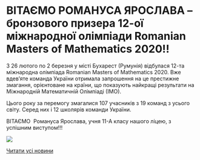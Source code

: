 # ВІТАЄМО РОМАНУСА ЯРОСЛАВА – бронзового призера 12-ої міжнародної олімпіади Romanian Masters of Mathematics 2020!!

З 26 лютого по 2 березня у місті Бухарест (Румунія) відбулася 12-та міжнародна олімпіада Romanian Masters of Mathematics 2020. Вже вдев’яте команда України отримала запрошення на це престижне змагання, орієнтоване на країни, що показують найкращі результати на Міжнародній Математичній Олімпіаді (ІМО).

Цього року за перемогу змагалися 107 учасників з 19 команд з усього світу. Серед них і 12 школярів команди України.

ВІТАЄМО  Романуса Ярослава, учня 11-А класу нашого ліцею, з успішним виступом!!!


![](/images/blog/вітаємо-романуса-ярослава-бронзового-призера-12-ої/photo_romanus2020.jpg)


[Читати усі новини](/news)

